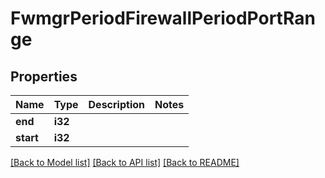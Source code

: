 # FwmgrPeriodFirewallPeriodPortRange

## Properties

Name | Type | Description | Notes
------------ | ------------- | ------------- | -------------
**end** | **i32** |  |
**start** | **i32** |  |

[[Back to Model list]](./README.md#documentation-for-models) [[Back to API list]](./README.md#documentation-for-api-endpoints) [[Back to README]](../README.md)
